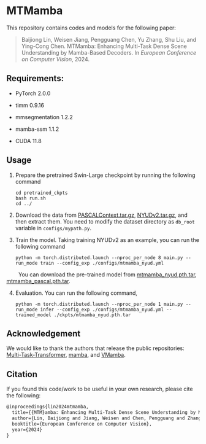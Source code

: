 # MTMamba

This repository contains codes and models for the following paper:

> Baijiong Lin, Weisen Jiang, Pengguang Chen, Yu Zhang, Shu Liu, and Ying-Cong Chen. MTMamba: Enhancing Multi-Task Dense Scene Understanding by Mamba-Based Decoders. In *European Conference on Computer Vision*, 2024.



## Requirements:

- PyTorch 2.0.0

- timm 0.9.16

- mmsegmentation 1.2.2

- mamba-ssm 1.1.2

- CUDA 11.8
  
  

## Usage

1. Prepare the pretrained Swin-Large checkpoint by running the following command
   
   ```shell
   cd pretrained_ckpts
   bash run.sh
   cd ../
   ```

2. Download the data from [PASCALContext.tar.gz](https://hkustconnect-my.sharepoint.com/:u:/g/personal/hyeae_connect_ust_hk/ER57KyZdEdxPtgMCai7ioV0BXCmAhYzwFftCwkTiMmuM7w?e=2Ex4ab), [NYUDv2.tar.gz](https://hkustconnect-my.sharepoint.com/:u:/g/personal/hyeae_connect_ust_hk/EZ-2tWIDYSFKk7SCcHRimskBhgecungms4WFa_L-255GrQ?e=6jAt4c), and then extract them. You need to modify the dataset directory as ```db_root``` variable in ```configs/mypath.py```.

3. Train the model. Taking training NYUDv2 as an example, you can run the following command
   
   ```shell
   python -m torch.distributed.launch --nproc_per_node 8 main.py --run_mode train --config_exp ./configs/mtmamba_nyud.yml 
   ```

        You can download the pre-trained model from [mtmamba_nyud.pth.tar](https://hkustgz-my.sharepoint.com/:u:/g/personal/blin241_connect_hkust-gz_edu_cn/EdP6lzTOEIRLggFVLlbzPWUBZrsRPoEkdtNpYjm_H2K54A?e=ekeobz), [mtmamba_pascal.pth.tar](https://hkustgz-my.sharepoint.com/:u:/g/personal/blin241_connect_hkust-gz_edu_cn/ET0zoRo2mq9OoYJlHZZy2eQB5lh6W-yayKzih6ejwD7awQ?e=DUZFGE).

4. Evaluation. You can run the following command,
   
   ```shell
   python -m torch.distributed.launch --nproc_per_node 1 main.py --run_mode infer --config_exp ./configs/mtmamba_nyud.yml --trained_model ./ckpts/mtmamba_nyud.pth.tar
   ```

Acknowledgement
---------------

We would like to thank the authors that release the public repositories: [Multi-Task-Transformer](https://github.com/prismformore/Multi-Task-Transformer), [mamba](https://github.com/state-spaces/mamba), and [VMamba](https://github.com/MzeroMiko/VMamba).



## Citation

If you found this code/work to be useful in your own research, please cite the following:

```latex
@inproceedings{lin2024mtmamba,
  title={{MTM}amba: Enhancing Multi-Task Dense Scene Understanding by Mamba-Based Decoders},
  author={Lin, Baijiong and Jiang, Weisen and Chen, Pengguang and Zhang, Yu and Liu, Shu and Chen, Ying-Cong},
  booktitle={European Conference on Computer Vision},
  year={2024}
}
```
